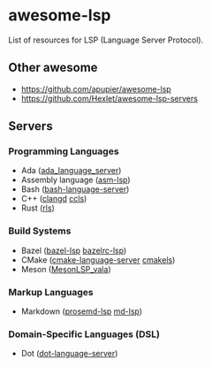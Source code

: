 # awesome-lsp

List of resources for LSP (Language Server Protocol).

## Other awesome

* https://github.com/apupier/awesome-lsp
* https://github.com/Hexlet/awesome-lsp-servers

## Servers
### Programming Languages
* Ada ([ada_language_server](https://github.com/AdaCore/ada_language_server))
* Assembly language ([asm-lsp](https://github.com/bergercookie/asm-lsp))
* Bash ([bash-language-server](https://github.com/bash-lsp/bash-language-server))
* C++ ([clangd](https://github.com/llvm/llvm-project/tree/main/clang-tools-extra/clangd) [ccls](https://github.com/MaskRay/ccls))
* Rust ([rls](https://github.com/rust-lang/rls))

### Build Systems
* Bazel ([bazel-lsp](https://github.com/cameron-martin/bazel-lsp) [bazelrc-lsp](https://github.com/salesforce-misc/bazelrc-lsp))
* CMake ([cmake-language-server](https://github.com/regen100/cmake-language-server) [cmakels](https://github.com/havogt/cmakels))
* Meson ([MesonLSP_vala](https://github.com/JCWasmx86/MesonLSP_vala))

### Markup Languages
* Markdown ([prosemd-lsp](https://github.com/kitten/prosemd-lsp) [md-lsp](https://github.com/matkrin/md-lsp))

### Domain-Specific Languages (DSL)
* Dot ([dot-language-server](https://github.com/nikeee/dot-language-server))
